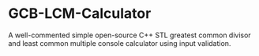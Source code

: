 # GCB-LCM-Calculator
A well-commented simple open-source C++ STL greatest common divisor and least common multiple console calculator using input validation.
